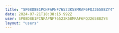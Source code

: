 ```yaml
---
title: "SP08D8E1PCNFAPNF76523K58MRAF6FQJ26588ZY4"
date: 2024-07-21T18:38:15.992Z
user: SP08D8E1PCNFAPNF76523K58MRAF6FQJ26588ZY4
layout: "users"
---
```

    